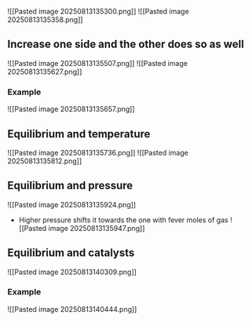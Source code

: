 ![[Pasted image 20250813135300.png]]
![[Pasted image 20250813135358.png]]
## Increase one side and the other does so as well 
![[Pasted image 20250813135507.png]]
![[Pasted image 20250813135627.png]]

### Example
![[Pasted image 20250813135657.png]]

## Equilibrium and temperature
![[Pasted image 20250813135736.png]]
![[Pasted image 20250813135812.png]]
## Equilibrium and pressure
![[Pasted image 20250813135924.png]]
* Higher pressure shifts it towards the one with fever moles of gas
![[Pasted image 20250813135947.png]]

## Equilibrium and catalysts
![[Pasted image 20250813140309.png]]

### Example
![[Pasted image 20250813140444.png]]